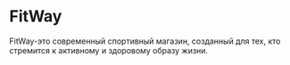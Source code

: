 # FitWay
FitWay-это современный спортивный магазин, созданный для тех, кто стремится к активному и здоровому образу жизни.
